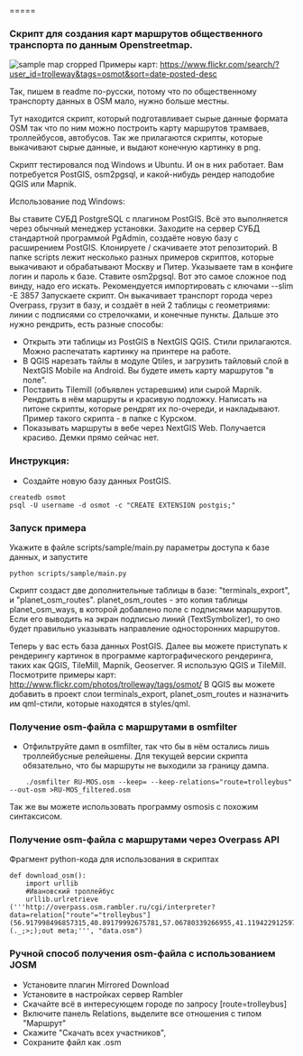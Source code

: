 =====
### Скрипт для создания карт маршрутов общественного транспорта по данным Openstreetmap.
![sample map cropped](http://img-fotki.yandex.ru/get/9480/2107165.62/0_95e88_130b928c_orig)
Примеры карт: https://www.flickr.com/search/?user_id=trolleway&tags=osmot&sort=date-posted-desc

Так, пишем в readme по-русски, потому что по общественному транспорту данных в OSM мало, нужно больше местны.

Тут находится скрипт, который подготавливает сырые данные формата OSM так что по ним можно построить карту маршрутов трамваев, троллейбусов, автобусов. Так же прилагаются скрипты, которые выкачивают сырые данные, и выдают конечную картинку в png.

Скрипт тестировался под Windows и Ubuntu. И он в них работает. 
Вам потребуется PostGIS, osm2pgsql, и какой-нибудь рендер наподобие QGIS или Mapnik.

Использование под Windows:

Вы ставите СУБД PostgreSQL с плагином PostGIS. Всё это выполняется через обычный менеджер установки.
Заходите на сервер СУБД стандартной программой PgAdmin, создаёте новую базу с расширением PostGIS.
Клонируете / скачиваете этот репозиторий. В папке scripts лежит несколько разных примеров скриптов, которые выкачивают и обрабатывают Москву и Питер. 
Указываете там в конфиге логин и пароль к базе.
Ставите osm2pgsql. Вот это самое сложное под винду, надо его искать.
Рекомендуется импортировать с ключами --slim -E 3857
Запускаете скрипт. Он выкачивает транспорт города через Overpass, грузит в базу, и создаёт в ней 2 таблицы с геометриями: линии с подписями со стрелочками, и конечные пункты. 
Дальше это нужно рендрить, есть разные способы:

- Открыть эти таблицы из PostGIS в NextGIS QGIS. Стили прилагаются. Можно распечатать картинку на принтере на работе.
- В QGIS нарезать тайлы в модуле Qtiles, и загрузить тайловый слой в NextGIS Mobile на Android. Вы будете иметь карту маршрутов "в поле".
- Поставить Tilemill (объявлен устаревшим) или сырой Mapnik. Рендрить в нём маршруты и красивую подложку. Написать на питоне скрипты, которые рендрят их по-очереди, и накладывают. Пример такого скрипта - в папке с Курском.
- Показывать маршруты в вебе через NextGIS Web. Получается красиво. Демки прямо сейчас нет.

### Инструкция:

* Создайте новую базу данных PostGIS.
```
createdb osmot
psql -U username -d osmot -c "CREATE EXTENSION postgis;"
```

### Запуск примера
Укажите в файле scripts/sample/main.py параметры доступа к базе данных, и запустите 
```
python scripts/sample/main.py
```
Скрипт создаст две дополнительные таблицы в базе: "terminals_export", и "planet_osm_routes". 
planet_osm_routes - это копия таблицы planet_osm_ways, в которой добавлено поле с подписями маршрутов. Если его выводить на экран подписью линий (TextSymbolizer), то оно будет правильно указывать направление односторонних маршрутов. 

Теперь у вас есть база данных PostGIS. Далее вы можете приступать к рендерингу картинок в программе картографического рендеринга, таких как QGIS, TileMill, Mapnik, Geoserver. Я использую QGIS и TileMill. Посмотрите примеры карт: http://www.flickr.com/photos/trolleway/tags/osmot/
В QGIS вы можете добавить в проект слои terminals_export, planet_osm_routes и назначить им qml-стили, которые находятся в styles/qml.



### Получение osm-файла с маршрутами в osmfilter
* Отфильтруйте дамп в osmfilter, так что бы в нём остались лишь троллейбусные релейшены. Для текущей версии скрипта обязательно, что бы маршруты не выходили за границу дампа. 
```
    ./osmfilter RU-MOS.osm --keep= --keep-relations="route=trolleybus" --out-osm >RU-MOS_filtered.osm
```
Так же вы можете использовать программу osmosis с похожим синтаксисом.

### Получение osm-файла с маршрутами через Overpass API
Фрагмент python-кода для использования в скриптах
```
def download_osm():
    import urllib
    #Ивановский троллейбус
    urllib.urlretrieve ('''http://overpass.osm.rambler.ru/cgi/interpreter?data=relation["route"="trolleybus"](56.917998496857315,40.89179992675781,57.06780339266955,41.119422912597656);(._;>;);out meta;''', "data.osm")

```


### Ручной способ получения osm-файла с использованием JOSM 
* Установите плагин Mirrored Download 
* Установите в настройках сервер Rambler
* Скачайте всё в интересующем городе по запросу [route=trolleybus]
* Включите панель Relations, выделите все отношения с типом "Маршрут"
* Скажите "Скачать всех участников",
* Сохраните файл как .osm





